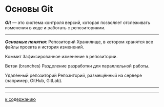 # Основы Git
___Git___ — это система контроля версий, которая позволяет отслеживать изменения в коде и работать с репозиториями.

---

***Основные понятия***:
Репозиторий
Хранилище, в котором хранятся все файлы проекта и история изменений.

Коммит
Зафиксированное изменение в репозитории.

Ветви (branches)
Разделение разработки для параллельной работы.

Удалённый репозиторий
Репозиторий, размещённый на сервере (например, GitHub, GitLab).

---
---

[к содержанию](gitGuide.md "к содержанию")

